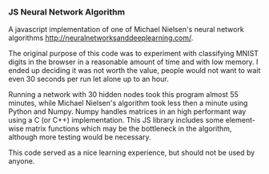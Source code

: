 ### JS Neural Network Algorithm

A javascript implementation of one of Michael Nielsen's neural network algorithms http://neuralnetworksanddeeplearning.com/.


The original purpose of this code was to experiment with classifying MNIST digits
in the browser in a reasonable amount of time and with low memory.
I ended up deciding it was not worth the value, people would not
want to wait even 30 seconds per run let alone up to an hour.


Running a network with 30 hidden nodes took this program almost 55 minutes,
while Michael Nielsen's algorithm took less then a minute using Python and Numpy.
Numpy handles matrices in an high performant way using a C (or C++) implementation.
This JS library includes some element-wise matrix functions which may be the bottleneck
in the algorithm, although more testing would be necessary.


This code served as a nice learning experience, but should not be used
by anyone.
